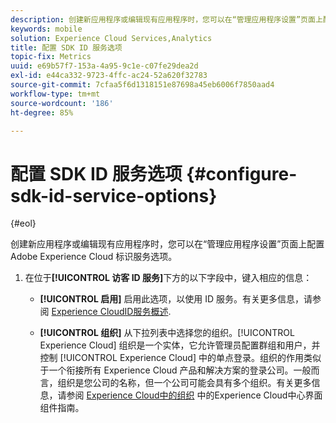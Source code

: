 ```yaml
---
description: 创建新应用程序或编辑现有应用程序时，您可以在“管理应用程序设置”页面上配置 Adobe Experience Platform 标识服务选项。
keywords: mobile
solution: Experience Cloud Services,Analytics
title: 配置 SDK ID 服务选项
topic-fix: Metrics
uuid: e69b57f7-153a-4a95-9c1e-c07fe29dea2d
exl-id: e44ca332-9723-4ffc-ac24-52a620f32783
source-git-commit: 7cfaa5f6d1318151e87698a45eb6006f7850aad4
workflow-type: tm+mt
source-wordcount: '186'
ht-degree: 85%

---
```


# 配置 SDK ID 服务选项 {#configure-sdk-id-service-options}

{#eol}

创建新应用程序或编辑现有应用程序时，您可以在“管理应用程序设置”页面上配置 Adobe Experience Cloud 标识服务选项。

1. 在位于&#x200B;**[!UICONTROL 访客 ID 服务]**&#x200B;下方的以下字段中，键入相应的信息：

   * **[!UICONTROL 启用]**
启用此选项，以使用 ID 服务。有关更多信息，请参阅 [Experience CloudID服务概述](https://experienceleague.adobe.com/docs/id-service/using/intro/overview.html).

   * **[!UICONTROL 组织]**
从下拉列表中选择您的组织。[!UICONTROL Experience Cloud] 组织是一个实体，它允许管理员配置群组和用户，并控制 [!UICONTROL Experience Cloud] 中的单点登录。组织的作用类似于一个衔接所有 Experience Cloud 产品和解决方案的登录公司。一般而言，组织是您公司的名称，但一个公司可能会具有多个组织。有关更多信息，请参阅 [Experience Cloud中的组织](https://experienceleague.adobe.com/docs/core-services/interface/administration/organizations.html?lang=zh-Hans) 中的Experience Cloud中心界面组件指南。
